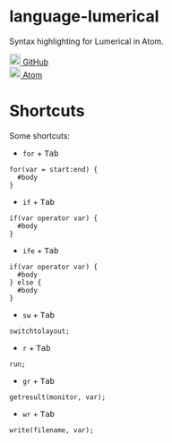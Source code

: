 # language-lumerical

Syntax highlighting for Lumerical in Atom.

[<img src="https://github.com/favicon.ico" height="20"> GitHub](http://github.com/ansuzgs/language-lumerical)  
[<img src="https://atom.io/favicon.ico" height="20"> Atom](https://atom.io/packages/language-lumerical)



# Shortcuts

Some shortcuts:

* `for` + <kbd>Tab</kbd>

```lumerical
for(var = start:end) {
  #body
}
```

* `if` + <kbd>Tab</kbd>

```lumerical
if(var operator var) {
  #body
}
```

* `ife` + <kbd>Tab</kbd>

```lumerical
if(var operator var) {
  #body
} else {
  #body
}
```

* `sw` + <kbd>Tab</kbd>

```lumerical
switchtolayout;
```

* `r` + <kbd>Tab</kbd>

```lumerical
run;
```

* `gr` + <kbd>Tab</kbd>

```lumerical
getresult(monitor, var);
```

* `wr` + <kbd>Tab</kbd>

```lumerical
write(filename, var);
```
